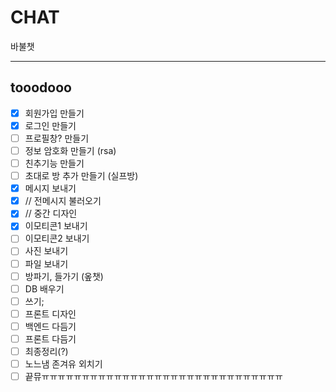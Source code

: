 # CHAT

바불챗

---

## tooodooo

* [x] 회원가입 만들기
* [x] 로그인 만들기
* [ ] 프로필창? 만들기
* [ ] 정보 암호화 만들기 (rsa)
* [ ] 친추기능 만들기
* [ ] 초대로 방 추가 만들기 (실프방)
* [x] 메시지 보내기
* [x] // 전메시지 불러오기
* [x] // 중간 디자인
* [x] 이모티콘1 보내기
* [ ] 이모티콘2 보내기
* [ ] 사진 보내기
* [ ] 파일 보내기
* [ ] 방파기, 들가기 (옾챗)
* [ ] DB 배우기
* [ ] 쓰기;
* [ ] 프론트 디자인
* [ ] 백엔드 다듬기
* [ ] 프론트 다듬기
* [ ] 최종정리(?)
* [ ] 노느냄 존겨유 외치기
* [ ] 끝뮤ㅠㅠㅠㅠㅠㅠㅠㅠㅠㅠㅠㅠㅠㅠㅠㅠㅠㅠㅠㅠㅠㅠㅠㅠㅠㅠㅠㅠㅠㅠ